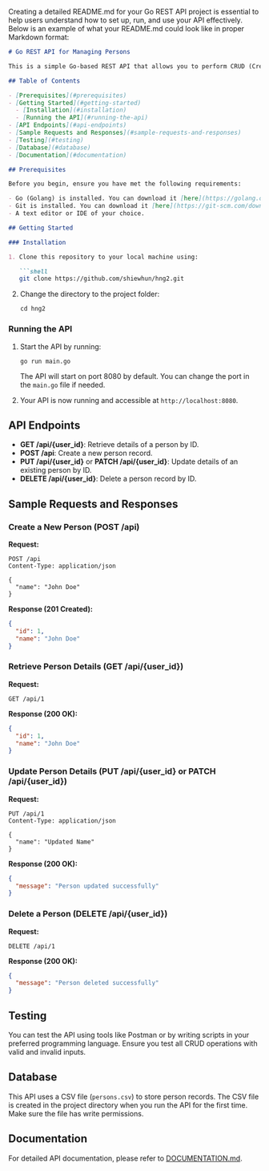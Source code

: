 Creating a detailed README.md for your Go REST API project is essential to help users understand how to set up, run, and use your API effectively. Below is an example of what your README.md could look like in proper Markdown format:

```markdown
# Go REST API for Managing Persons

This is a simple Go-based REST API that allows you to perform CRUD (Create, Read, Update, Delete) operations on a "person" resource. You can interact with this API to add, retrieve, update, or delete person records.

## Table of Contents

- [Prerequisites](#prerequisites)
- [Getting Started](#getting-started)
  - [Installation](#installation)
  - [Running the API](#running-the-api)
- [API Endpoints](#api-endpoints)
- [Sample Requests and Responses](#sample-requests-and-responses)
- [Testing](#testing)
- [Database](#database)
- [Documentation](#documentation)

## Prerequisites

Before you begin, ensure you have met the following requirements:

- Go (Golang) is installed. You can download it [here](https://golang.org/dl/).
- Git is installed. You can download it [here](https://git-scm.com/downloads).
- A text editor or IDE of your choice.

## Getting Started

### Installation

1. Clone this repository to your local machine using:

   ```shell
   git clone https://github.com/shiewhun/hng2.git
   ```

2. Change the directory to the project folder:

   ```shell
   cd hng2
   ```

### Running the API

1. Start the API by running:

   ```shell
   go run main.go
   ```

   The API will start on port 8080 by default. You can change the port in the `main.go` file if needed.

2. Your API is now running and accessible at `http://localhost:8080`.

## API Endpoints

- **GET /api/{user_id}**: Retrieve details of a person by ID.
- **POST /api**: Create a new person record.
- **PUT /api/{user_id}** or **PATCH /api/{user_id}**: Update details of an existing person by ID.
- **DELETE /api/{user_id}**: Delete a person record by ID.

## Sample Requests and Responses

### Create a New Person (POST /api)

**Request:**

```http
POST /api
Content-Type: application/json

{
  "name": "John Doe"
}
```

**Response (201 Created):**

```json
{
  "id": 1,
  "name": "John Doe"
}
```

### Retrieve Person Details (GET /api/{user_id})

**Request:**

```http
GET /api/1
```

**Response (200 OK):**

```json
{
  "id": 1,
  "name": "John Doe"
}
```

### Update Person Details (PUT /api/{user_id} or PATCH /api/{user_id})

**Request:**

```http
PUT /api/1
Content-Type: application/json

{
  "name": "Updated Name"
}
```

**Response (200 OK):**

```json
{
  "message": "Person updated successfully"
}
```

### Delete a Person (DELETE /api/{user_id})

**Request:**

```http
DELETE /api/1
```

**Response (200 OK):**

```json
{
  "message": "Person deleted successfully"
}
```

## Testing

You can test the API using tools like Postman or by writing scripts in your preferred programming language. Ensure you test all CRUD operations with valid and invalid inputs.

## Database

This API uses a CSV file (`persons.csv`) to store person records. The CSV file is created in the project directory when you run the API for the first time. Make sure the file has write permissions.

## Documentation

For detailed API documentation, please refer to [DOCUMENTATION.md](./DOCUMENTATION.md).